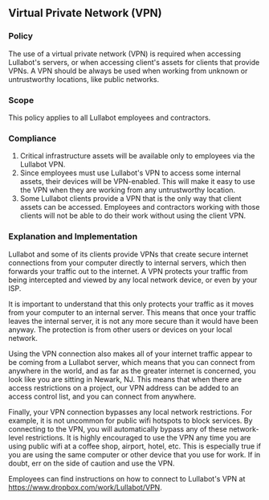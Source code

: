 ## Virtual Private Network (VPN)

### Policy

The use of a virtual private network (VPN) is required when accessing Lullabot's servers, or when accessing client's assets for clients that provide VPNs. A VPN should be always be used when working from unknown or untrustworthy locations, like public networks.

### Scope

This policy applies to all Lullabot employees and contractors.

### Compliance

1. Critical infrastructure assets will be available only to employees via the Lullabot VPN.
2. Since employees must use Lullabot's VPN to access some internal assets, their devices will be VPN-enabled. This will make it easy to use the VPN when they are working from any untrustworthy location.
3. Some Lullabot clients provide a VPN that is the only way that client assets can be accessed. Employees and contractors working with those clients will not be able to do their work without using the client VPN.

### Explanation and Implementation

Lullabot and some of its clients provide VPNs that create secure internet connections from your computer directly to internal servers, which then forwards your traffic out to the internet. A VPN protects your traffic from being intercepted and viewed by any local network device, or even by your ISP.

It is important to understand that this only protects your traffic as it moves from your computer to an internal server. This means that once your traffic leaves the internal server, it is not any more secure than it would have been anyway. The protection is from other users or devices on your local network.

Using the VPN connection also makes all of your internet traffic appear to be coming from a Lullabot server, which means that you can connect from anywhere in the world, and as far as the greater internet is concerned, you look like you are sitting in Newark, NJ. This means that when there are access restrictions on a project, our VPN address can be added to an access control list, and you can connect from anywhere.

Finally, your VPN connection bypasses any local network restrictions. For example, it is not uncommon for public wifi hotspots to block services. By connecting to the VPN, you will automatically bypass any of these network-level restrictions. It is highly encouraged to use the VPN any time you are using public wifi at a coffee shop, airport, hotel, etc. This is especially true if you are using the same computer or other device that you use for work. If in doubt, err on the side of caution and use the VPN.

Employees can find instructions on how to connect to Lullabot's VPN at https://www.dropbox.com/work/Lullabot/VPN. 
